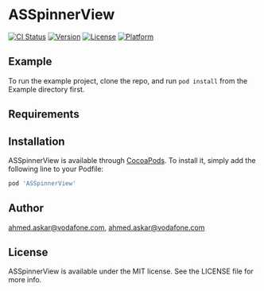 # ASSpinnerView

[![CI Status](https://img.shields.io/travis/ahmed.askar@vodafone.com/ASSpinnerView.svg?style=flat)](https://travis-ci.org/ahmed.askar@vodafone.com/ASSpinnerView)
[![Version](https://img.shields.io/cocoapods/v/ASSpinnerView.svg?style=flat)](https://cocoapods.org/pods/ASSpinnerView)
[![License](https://img.shields.io/cocoapods/l/ASSpinnerView.svg?style=flat)](https://cocoapods.org/pods/ASSpinnerView)
[![Platform](https://img.shields.io/cocoapods/p/ASSpinnerView.svg?style=flat)](https://cocoapods.org/pods/ASSpinnerView)

## Example

To run the example project, clone the repo, and run `pod install` from the Example directory first.

## Requirements

## Installation

ASSpinnerView is available through [CocoaPods](https://cocoapods.org). To install
it, simply add the following line to your Podfile:

```ruby
pod 'ASSpinnerView'
```

## Author

ahmed.askar@vodafone.com, ahmed.askar@vodafone.com

## License

ASSpinnerView is available under the MIT license. See the LICENSE file for more info.

